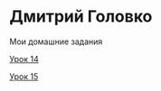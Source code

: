 # Дмитрий Головко
Мои домашние задания

[Урок 14](https://github.com/DmitryGolovko1993/DmitryGolovko1993.github.io/tree/master/%D0%A3%D1%80%D0%BE%D0%BA%2014/ "Домашка")

[Урок 15](https://github.com/DmitryGolovko1993/DmitryGolovko1993.github.io/tree/master/15.%20%D0%A3%D1%80%D0%BE%D0%BA%2015/ "Домашка")
